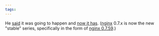 ```yaml
---
tags: 
---
```


He [said](/blog/nginx-0.7-series-to-become-the-new-stable-release) it was going to happen and [now it has](http://article.gmane.org/gmane.comp.web.nginx.english/12531). ([nginx](/wiki/nginx) 0.7.x is now the new "stable" series, specifically in the form of [nginx 0.7.59](/wiki/nginx_0.7.59).)
